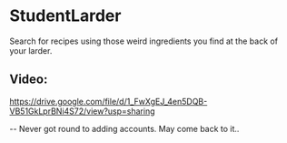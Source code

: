 # StudentLarder

Search for recipes using those weird ingredients you find at the back of your larder.

## Video:

https://drive.google.com/file/d/1_FwXgEJ_4en5DQB-VB51GkLprBNi4S72/view?usp=sharing

-- Never got round to adding accounts. May come back to it..
